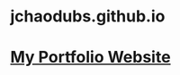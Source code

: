 # jchaodubs.github.io

# <a href="https://people.umass.edu/avsingh" target="_blank">My Portfolio Website</a>
